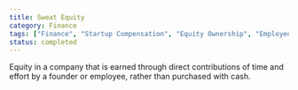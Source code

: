 ```yaml
---
title: Sweat Equity
category: Finance
tags: ["Finance", "Startup Compensation", "Equity Ownership", "Employee Incentives"]
status: completed
---
```

Equity in a company that is earned through direct contributions of time and effort by a founder or employee, rather than purchased with cash.